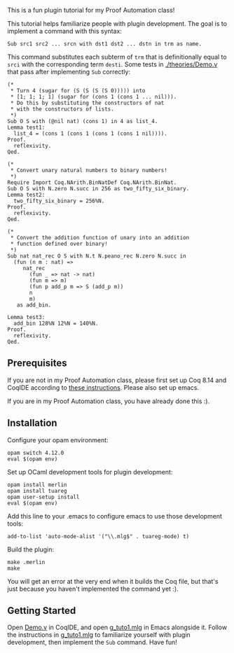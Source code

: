 This is a fun plugin tutorial for my Proof Automation class!

This tutorial helps familiarize people with plugin development. The goal
is to implement a command with this syntax:

```
Sub src1 src2 ... srcn with dst1 dst2 ... dstn in trm as name. 
```

This command substitutes each subterm of `trm` that is definitionally equal to `srci`
with the corresponding term `desti`. Some tests in [./theories/Demo.v](Demo.v) that pass
after implementing `Sub` correctly:

```
(*
 * Turn 4 (sugar for (S (S (S (S 0))))) into
 * [1; 1; 1; 1] (sugar for (cons 1 (cons 1 ... nil))).
 * Do this by substituting the constructors of nat
 * with the constructors of lists.
 *)
Sub O S with (@nil nat) (cons 1) in 4 as list_4.
Lemma test1:
  list_4 = (cons 1 (cons 1 (cons 1 (cons 1 nil)))).
Proof.
  reflexivity.
Qed.

(*
 * Convert unary natural numbers to binary numbers!
 *)
Require Import Coq.NArith.BinNatDef Coq.NArith.BinNat.
Sub O S with N.zero N.succ in 256 as two_fifty_six_binary.
Lemma test2:
  two_fifty_six_binary = 256%N.
Proof.
  reflexivity.
Qed.

(*
 * Convert the addition function of unary into an addition
 * function defined over binary!
 *)
Sub nat nat_rec O S with N.t N.peano_rec N.zero N.succ in
  (fun (n m : nat) =>
     nat_rec
       (fun _ => nat -> nat)
       (fun m => m)
       (fun p add_p m => S (add_p m))
       n
       m)
   as add_bin.

Lemma test3:
  add_bin 128%N 12%N = 140%N.
Proof.
  reflexivity.
Qed.
```

## Prerequisites

If you are not in my Proof Automation class, please first set up
Coq 8.14 and CoqIDE according to [these instructions](https://dependenttyp.es/classes/artifacts/6-languages.html). Please also set up emacs.

If you are in my Proof Automation class, you have already done this :).

## Installation

Configure your opam environment:

```
opam switch 4.12.0
eval $(opam env)
```

Set up OCaml development tools for plugin development:

```
opam install merlin
opam install tuareg
opam user-setup install
eval $(opam env)
```

Add this line to your .emacs to configure emacs to use those development tools:

```
add-to-list 'auto-mode-alist '("\\.mlg$" . tuareg-mode) t)
```

Build the plugin:

```
make .merlin
make
```

You will get an error at the very end when it builds the Coq file, but that's just
because you haven't implemented the command yet :).

## Getting Started

Open [Demo.v](./theories/Demo.v) in CoqIDE, and open [g_tuto1.mlg](./src/g_tuto1.mlg)
in Emacs alongside it. Follow the instructions in [g_tuto1.mlg](./src/g_tuto1.mlg)
to familiarize yourself with plugin development, then implement the `Sub` command.
Have fun!



